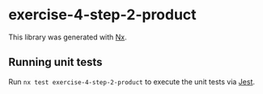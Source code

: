 # exercise-4-step-2-product

This library was generated with [Nx](https://nx.dev).

## Running unit tests

Run `nx test exercise-4-step-2-product` to execute the unit tests via [Jest](https://jestjs.io).
